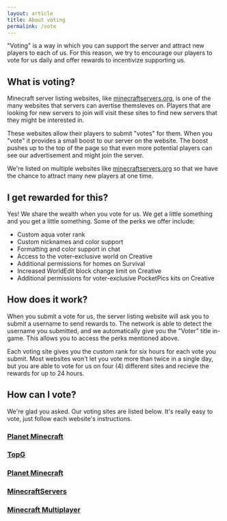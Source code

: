 ```yaml
---
layout: article
title: About voting
permalink: /vote
---
```


"Voting" is a way in which you can support the server and attract new players to each of us. For this reason, we try to encourage our players to vote for us daily and offer rewards to incentivize supporting us.

## What is voting?
Minecraft server listing websites, like [minecraftservers.org](https://minecraftservers.org/), is one of the many websites that servers can avertise themsleves on. Players that are looking for new servers to join will visit these sites to find new servers that they might be interested in. 

These websites allow their players to submit "votes" for them. When you "vote" it provides a small boost to our server on the website. The boost pushes up to the top of the page so that even more potential players can see our advertisement and might join the server. 

We're listed on multiple websites like [minecraftservers.org](https://minecraftservers.org/) so that we have the chance to attract many new players at one time.

## I get rewarded for this?
Yes! We share the wealth when you vote for us. We get a little something and you get a little something. Some of the perks we offer include:
* Custom aqua voter rank
* Custom nicknames and color support
* Formatting and color support in chat
* Access to the voter-exclusive world on <span class="creative">Creative</span>
* Additional permissions for homes on <span class="survival">Survival</span>
* Increased WorldEdit block change limit on <span class="creative">Creative</span>
* Additional permissions for voter-exclusive PocketPics kits on <span class="creative">Creative</span>

## How does it work?
When you submit a vote for us, the server listing website will ask you to submit a username to send rewards to. The network is able to detect the username you submitted, and we automatically give you the "Voter" title in-game. This allows you to access the perks mentioned above.

Each voting site gives you the custom rank for six hours for each vote you submit. Most websites won't let you vote more than twice in a single day, but you are able to vote for us on four (4) different sites and recieve the rewards for up to 24 hours.

## How can I vote?
We're glad you asked. Our voting sites are listed below. It's really easy to vote, just follow each website's instructions.

<div class="grid-container">
  <div class="grid grid--py-3">
    <div class="cell cell--4">
        <div>
            <a href="{{ site.baseurl }}/pmc">
            <div class="card card--clickable">
                <div class="card__content">
                    <div class="card__header">
                        <h3>Planet Minecraft</h3>
                    </div>
                </div>
            </div>
            </a>
        </div>
    </div>
    <div class="cell cell--4">
        <div>
            <a href="{{ site.baseurl }}/topg">
            <div class="card card--clickable">
                <div class="card__content">
                    <div class="card__header">
                        <h3>TopG</h3>
                    </div>
                </div>
            </div>
            </a>
        </div>
    </div>
    <div class="cell cell--4">
        <div>
            <a href="{{ site.baseurl }}/pmc">
            <div class="card card--clickable">
                <div class="card__content">
                    <div class="card__header">
                        <h3>Planet Minecraft</h3>
                    </div>
                </div>
            </div>
            </a>
        </div>
    </div>
    <div class="cell cell--4">
        <div>
            <a href="{{ site.baseurl }}/mcs">
            <div class="card card--clickable">
                <div class="card__content">
                    <div class="card__header">
                        <h3>MinecraftServers</h3>
                    </div>
                </div>
            </div>
            </a>
        </div>
    </div>
    <div class="cell cell--4">
        <div>
            <a href="{{ site.baseurl }}/mcmp">
            <div class="card card--clickable">
                <div class="card__content">
                    <div class="card__header">
                        <h3>Minecraft Multiplayer</h3>
                    </div>
                </div>
            </div>
            </a>
        </div>
    </div>
  </div>
</div>